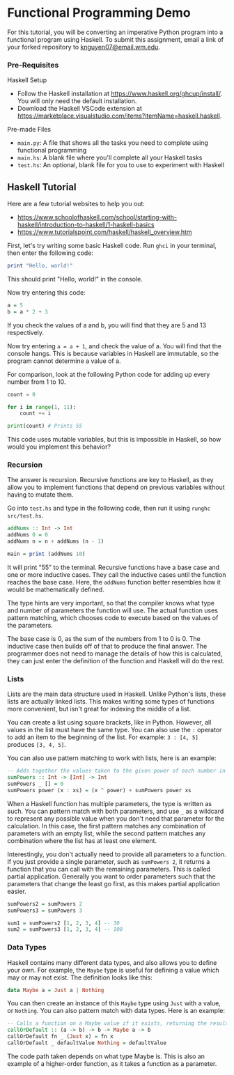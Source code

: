 # Functional Programming Demo

For this tutorial, you will be converting an imperative Python program into a functional program using Haskell. To submit this assignment, email a link of your forked repository to knguyen07@email.wm.edu.

### Pre-Requisites

Haskell Setup
* Follow the Haskell installation at https://www.haskell.org/ghcup/install/. You will only need the default installation.
* Download the Haskell VSCode extension at https://marketplace.visualstudio.com/items?itemName=haskell.haskell.

Pre-made Files
* `main.py`: A file that shows all the tasks you need to complete using functional programming
* `main.hs`: A blank file where you'll complete all your Haskell tasks
* `test.hs`: An optional, blank file for you to use to experiment with Haskell

## Haskell Tutorial

Here are a few tutorial websites to help you out: 
* https://www.schoolofhaskell.com/school/starting-with-haskell/introduction-to-haskell/1-haskell-basics
* https://www.tutorialspoint.com/haskell/haskell_overview.htm

First, let's try writing some basic Haskell code. Run `ghci` in your terminal, then enter the following code:

```hs
print "Hello, world!"
```

This should print "Hello, world!" in the console.

Now try entering this code:

```hs
a = 5
b = a * 2 + 3
```

If you check the values of a and b, you will find that they are 5 and 13 respectively. 

Now try entering `a = a + 1`, and check the value of a. You will find that the console hangs. This is because variables in Haskell are immutable, so the program cannot determine a value of a.

For comparison, look at the following Python code for adding up every number from 1 to 10.

```py
count = 0

for i in range(1, 11):
    count += i

print(count) # Prints 55
```

This code uses mutable variables, but this is impossible in Haskell, so how would you implement this behavior?

### Recursion

The answer is recursion. Recursive functions are key to Haskell, as they allow you to implement functions that depend on previous variables without having to mutate them.

Go into `test.hs` and type in the following code, then run it using `runghc src/test.hs`.

```hs
addNums :: Int -> Int
addNums 0 = 0
addNums n = n + addNums (n - 1)

main = print (addNums 10)
```

It will print "55" to the terminal.
Recursive functions have a base case and one or more inductive cases. They call the inductive cases until the function reaches the base case. Here, the `addNums` function better resembles how it would be mathematically defined.

The type hints are very important, so that the compiler knows what type and number of parameters the function will use. The actual function uses pattern matching, which chooses code to execute based on the values of the parameters. 

The base case is 0, as the sum of the numbers from 1 to 0 is 0. The inductive case then builds off of that to produce the final answer. The programmer does not need to manage the details of how this is calculated, they can just enter the definition of the function and Haskell will do the rest.

### Lists

Lists are the main data structure used in Haskell. Unlike Python's lists, these lists are actually linked lists. This makes writing some types of functions more convenient, but isn't great for indexing the middle of a list.

You can create a list using square brackets, like in Python. However, all values in the list must have the same type. You can also use the `:` operator to add an item to the beginning of the list. For example: `3 : [4, 5]` produces `[3, 4, 5]`.

You can also use pattern matching to work with lists, here is an example:

```hs
-- Adds together the values taken to the given power of each number in the list.
sumPowers :: Int -> [Int] -> Int
sumPowers _ [] = 0
sumPowers power (x : xs) = (x ^ power) + sumPowers power xs
```

When a Haskell function has multiple parameters, the type is written as such. You can pattern match with both parameters, and use `_` as a wildcard to represent any possible value when you don't need that parameter for the calculation. In this case, the first pattern matches any combination of parameters with an empty list, while the second pattern matches any combination where the list has at least one element.

Interestingly, you don't actually need to provide all parameters to a function. If you just provide a single parameter, such as `sumPowers 2`, it returns a function that you can call with the remaining parameters. This is called partial application. Generally you want to order parameters such that the parameters that change the least go first, as this makes partial application easier.

```hs
sumPowers2 = sumPowers 2
sumPowers3 = sumPowers 3

sum1 = sumPowers2 [1, 2, 3, 4] -- 30
sum2 = sumPowers3 [1, 2, 3, 4] -- 100
```

### Data Types

Haskell contains many different data types, and also allows you to define your own. For example, the `Maybe` type is useful for defining a value which may or may not exist. The definition looks like this:

```hs
data Maybe a = Just a | Nothing
```

You can then create an instance of this `Maybe` type using `Just` with a value, or `Nothing`. You can also pattern match with data types. Here is an example:

```hs
-- Calls a function on a Maybe value if it exists, returning the result, or returns a default value otherwise
callOrDefault :: (a -> b) -> b -> Maybe a -> b
callOrDefault fn _ (Just x) = fn x
callOrDefault _ defaultValue Nothing = defaultValue
```

The code path taken depends on what type Maybe is. This is also an example of a higher-order function, as it takes a function as a parameter. 